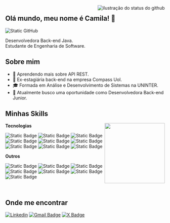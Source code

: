 <img align='right' src="https://github-readme-stats.vercel.app/api?username=camibarbosa&show_icons=true&title_color=D2E3C8&text_color=FBFADA&icon_color=FBFADA&bg_color=436850&cache_seconds=2300" alt="ilustração do status do github">

## Olá mundo, meu nome é Camila! 👋

<img src="https://img.shields.io/static/v1?label=Overview&message=Camila&color=f8efd4&style=for-the-badge&logo=GitHub" alt="Static GitHub">

<p>Desenvolvedora Back-end Java.<br/>Estudante de Engenharia de Software.</p>

## Sobre mim

- 🌱 Aprendendo mais sobre API REST.
- 💼 Ex-estagiária back-end na empresa Compass Uol.
- 🎓 Formada em Análise e Desenvolvimento de Sistemas na UNINTER.
- 🚀 Atualmente busco uma oportunidade como Desenvolvedora Back-end Junior.
  
## Minhas Skills

<img align="right" margin-top="50em" height="190em" src="https://github-readme-stats.vercel.app/api/top-langs/?username=camibarbosa&layout=compact&hide_border=true&title_color=D2E3C8&text_color=fbc7d4&bg_color=436850"/>

**Tecnologias**
   
![Static Badge](https://img.shields.io/badge/-Java-100000?style=flat&logo=Java&color=%23739072)
![Static Badge](https://img.shields.io/badge/-SpringBoot-100000?style=flat&logo=SpringBoot&color=%23739072)
![Static Badge](https://img.shields.io/badge/-JavaScript-100000?style=flat&logo=JavaScript&color=%23739072)
![Static Badge](https://img.shields.io/badge/-HTML-100000?style=flat&logo=HTML&color=%23739072)
![Static Badge](https://img.shields.io/badge/-CSS-100000?style=flat&logo=CSS&color=%23739072)
![Static Badge](https://img.shields.io/badge/-TypeScript-100000?style=flat&logo=TypeScript&logoColor=white&color=%23739072)
![Static Badge](https://img.shields.io/badge/-MYSQL-100000?style=flat&logo=MYSQL&color=%23739072)
![Static Badge](https://img.shields.io/badge/-PostgreSQL-100000?style=flat&logo=PostgreSQL&color=%23739072)
![Static Badge](https://img.shields.io/badge/-Docker-100000?style=flat&logo=Docker&color=%23739072)

**Outros**

![Static Badge](https://img.shields.io/badge/-Insomnia-100000?style=flat&logo=Insomnia&color=%23739072)
![Static Badge](https://img.shields.io/badge/-Postman-100000?style=flat&logo=Postman&color=%23739072)
![Static Badge](https://img.shields.io/badge/-Git-100000?style=flat&logo=Git&color=%23739072)
![Static Badge](https://img.shields.io/badge/-Linux-100000?style=flat&logo=Linux&color=%23739072)
![Static Badge](https://img.shields.io/badge/-Eclipse-100000?styleflat&logo=Eclipse&color=%23739072)
![Static Badge](https://img.shields.io/badge/-IntelliJ-100000?style=flat&logo=IntelliJ%20Idea&logoColor=white&color=%23739072)
![Static Badge](https://img.shields.io/badge/-Trello-100000?style=flat&logo=Trello&color=%23739072)

  
<br/>

## Onde me encontrar
[![Linkedin](https://img.shields.io/badge/-iamcamilabarbosa-blue?style=flat-square&logo=Linkedin&color=%23739072&link=https://www.linkedin.com/in/iamcamilabarbosa/)](https://www.linkedin.com/in/iamcamilabarbosa/)
[![Gmail Badge](https://img.shields.io/badge/-iamcamilabarbosa@email.com-006bed?style=flat-square&logo=Gmail&color=%23739072&link=mailto:iamcamilabarbosa@gmail.comL)](mailto:iamcamilabarbosa@gmail.com)
[![X Badge](https://img.shields.io/badge/-X-333333?style=flat&logo=X&color=%23739072)](https://twitter.com/camicode)

